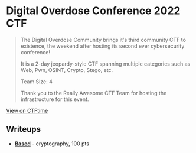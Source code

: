 # Digital Overdose Conference 2022 CTF

> The Digital Overdose Community brings it's third community CTF to existence, the weekend after hosting its second ever cybersecurity conference!
>
> It is a 2-day jeopardy-style CTF spanning multiple categories such as Web, Pwn, OSINT, Crypto, Stego, etc.
>
> Team Size: 4
>
> Thank you to the Really Awesome CTF Team for hosting the infrastructure for this event.

[View on CTFtime](https://ctftime.org/event/1623)

## Writeups
- [**Based**](./based) - cryptography, 100 pts
